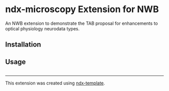 # ndx-microscopy Extension for NWB

An NWB extension to demonstrate the TAB proposal for enhancements to optical physiology neurodata types.

## Installation


## Usage

```python

```

---
This extension was created using [ndx-template](https://github.com/nwb-extensions/ndx-template).

